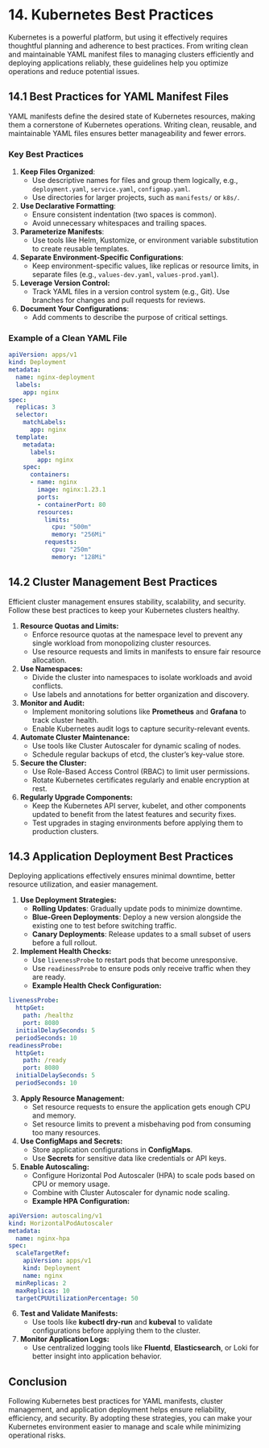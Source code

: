 # **14. Kubernetes Best Practices**
Kubernetes is a powerful platform, but using it effectively requires thoughtful planning and adherence to best practices. From writing clean and maintainable YAML manifest files to managing clusters efficiently and deploying applications reliably, these guidelines help you optimize operations and reduce potential issues.

## **14.1 Best Practices for YAML Manifest Files**
YAML manifests define the desired state of Kubernetes resources, making them a cornerstone of Kubernetes operations. Writing clean, reusable, and maintainable YAML files ensures better manageability and fewer errors.
### **Key Best Practices**
1. **Keep Files Organized**:
    - Use descriptive names for files and group them logically, e.g., `deployment.yaml`, `service.yaml`, `configmap.yaml`.
    - Use directories for larger projects, such as `manifests/` or `k8s/`.
2. **Use Declarative Formatting**:
    - Ensure consistent indentation (two spaces is common).
    - Avoid unnecessary whitespaces and trailing spaces.
3. **Parameterize Manifests**:
    - Use tools like Helm, Kustomize, or environment variable substitution to create reusable templates.
4. **Separate Environment-Specific Configurations**:
    - Keep environment-specific values, like replicas or resource limits, in separate files (e.g., `values-dev.yaml`, `values-prod.yaml`).
5. **Leverage Version Control:**
    - Track YAML files in a version control system (e.g., Git). Use branches for changes and pull requests for reviews.
6. **Document Your Configurations**:
    - Add comments to describe the purpose of critical settings.
### **Example of a Clean YAML File**
```yaml
apiVersion: apps/v1
kind: Deployment
metadata:
  name: nginx-deployment
  labels:
    app: nginx
spec:
  replicas: 3
  selector:
    matchLabels:
      app: nginx
  template:
    metadata:
      labels:
        app: nginx
    spec:
      containers:
      - name: nginx
        image: nginx:1.23.1
        ports:
        - containerPort: 80
        resources:
          limits:
            cpu: "500m"
            memory: "256Mi"
          requests:
            cpu: "250m"
            memory: "128Mi"
```

## **14.2 Cluster Management Best Practices**
Efficient cluster management ensures stability, scalability, and security. Follow these best practices to keep your Kubernetes clusters healthy.

1. **Resource Quotas and Limits:**
    - Enforce resource quotas at the namespace level to prevent any single workload from monopolizing cluster resources.
    - Use resource requests and limits in manifests to ensure fair resource allocation.
2. **Use Namespaces:**
    - Divide the cluster into namespaces to isolate workloads and avoid conflicts.
    - Use labels and annotations for better organization and discovery.
3. **Monitor and Audit:**
    - Implement monitoring solutions like **Prometheus** and **Grafana** to track cluster health.
    - Enable Kubernetes audit logs to capture security-relevant events.
4. **Automate Cluster Maintenance:**
    - Use tools like Cluster Autoscaler for dynamic scaling of nodes.
    - Schedule regular backups of etcd, the cluster’s key-value store.
5. **Secure the Cluster:**
    - Use Role-Based Access Control (RBAC) to limit user permissions.
    - Rotate Kubernetes certificates regularly and enable encryption at rest.
6. **Regularly Upgrade Components:**
    - Keep the Kubernetes API server, kubelet, and other components updated to benefit from the latest features and security fixes.
    - Test upgrades in staging environments before applying them to production clusters.
  
## **14.3 Application Deployment Best Practices**
Deploying applications effectively ensures minimal downtime, better resource utilization, and easier management.

1. **Use Deployment Strategies:**
    - **Rolling Updates**: Gradually update pods to minimize downtime.
    - **Blue-Green Deployments**: Deploy a new version alongside the existing one to test before switching traffic.
    - **Canary Deployments**: Release updates to a small subset of users before a full rollout.
2. **Implement Health Checks:**
    - Use `livenessProbe` to restart pods that become unresponsive.
    - Use `readinessProbe` to ensure pods only receive traffic when they are ready.
    - **Example Health Check Configuration:**
```yaml
livenessProbe:
  httpGet:
    path: /healthz
    port: 8080
  initialDelaySeconds: 5
  periodSeconds: 10
readinessProbe:
  httpGet:
    path: /ready
    port: 8080
  initialDelaySeconds: 5
  periodSeconds: 10
```
3. **Apply Resource Management:**
    - Set resource requests to ensure the application gets enough CPU and memory.
    - Set resource limits to prevent a misbehaving pod from consuming too many resources.
4. **Use ConfigMaps and Secrets:**
    - Store application configurations in **ConfigMaps**.
    - Use **Secrets** for sensitive data like credentials or API keys.
5. **Enable Autoscaling:**
    - Configure Horizontal Pod Autoscaler (HPA) to scale pods based on CPU or memory usage.
    - Combine with Cluster Autoscaler for dynamic node scaling.
    - **Example HPA Configuration:**
```yaml
apiVersion: autoscaling/v1
kind: HorizontalPodAutoscaler
metadata:
  name: nginx-hpa
spec:
  scaleTargetRef:
    apiVersion: apps/v1
    kind: Deployment
    name: nginx
  minReplicas: 2
  maxReplicas: 10
  targetCPUUtilizationPercentage: 50
```
6. **Test and Validate Manifests:**
    - Use tools like **kubectl dry-run** and **kubeval** to validate configurations before applying them to the cluster.
7. **Monitor Application Logs:**
    - Use centralized logging tools like **Fluentd**, **Elasticsearch**, or Loki for better insight into application behavior.
  
## **Conclusion**
Following Kubernetes best practices for YAML manifests, cluster management, and application deployment helps ensure reliability, efficiency, and security. By adopting these strategies, you can make your Kubernetes environment easier to manage and scale while minimizing operational risks.